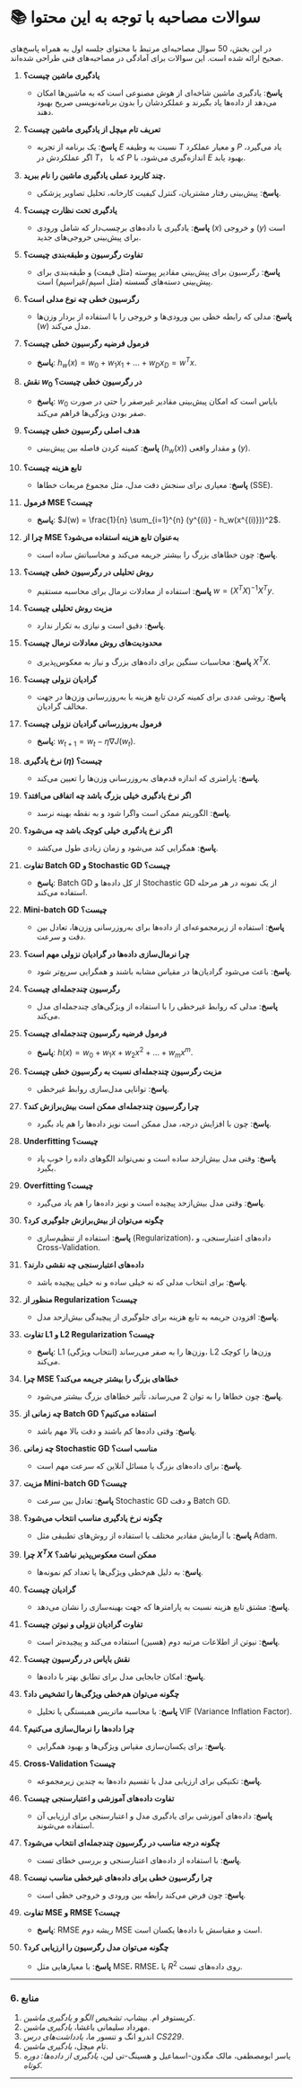 # 📚 سوالات مصاحبه با توجه به این محتوا

در این بخش، 50 سوال مصاحبه‌ای مرتبط با محتوای جلسه اول به همراه پاسخ‌های صحیح ارائه شده است. این سوالات برای آمادگی در مصاحبه‌های فنی طراحی شده‌اند.

1.  **یادگیری ماشین چیست؟**
    * **پاسخ**: یادگیری ماشین شاخه‌ای از هوش مصنوعی است که به ماشین‌ها امکان می‌دهد از داده‌ها یاد بگیرند و عملکردشان را بدون برنامه‌نویسی صریح بهبود دهند.

2.  **تعریف تام میچل از یادگیری ماشین چیست؟**
    * **پاسخ**: یک برنامه از تجربه $E$ نسبت به وظیفه $T$ و معیار عملکرد $P$ یاد می‌گیرد، اگر عملکردش در $T$， که با $P$ اندازه‌گیری می‌شود، با $E$ بهبود یابد.

3.  **چند کاربرد عملی یادگیری ماشین را نام ببرید.**
    * **پاسخ**: پیش‌بینی رفتار مشتریان، کنترل کیفیت کارخانه، تحلیل تصاویر پزشکی.

4.  **یادگیری تحت نظارت چیست؟**
    * **پاسخ**: یادگیری با داده‌های برچسب‌دار که شامل ورودی ($x$) و خروجی ($y$) است برای پیش‌بینی خروجی‌های جدید.

5.  **تفاوت رگرسیون و طبقه‌بندی چیست؟**
    * **پاسخ**: رگرسیون برای پیش‌بینی مقادیر پیوسته (مثل قیمت) و طبقه‌بندی برای پیش‌بینی دسته‌های گسسته (مثل اسپم/غیراسپم) است.

6.  **رگرسیون خطی چه نوع مدلی است؟**
    * **پاسخ**: مدلی که رابطه خطی بین ورودی‌ها و خروجی را با استفاده از بردار وزن‌ها ($w$) مدل می‌کند.

7.  **فرمول فرضیه رگرسیون خطی چیست؟**
    * **پاسخ**: $h_w(x) = w_0 + w_1x_1 + \dots + w_Dx_D = w^T x$.

8.  **نقش $w_0$ در رگرسیون خطی چیست؟**
    * **پاسخ**: $w_0$ بایاس است که امکان پیش‌بینی مقادیر غیرصفر را حتی در صورت صفر بودن ویژگی‌ها فراهم می‌کند.

9.  **هدف اصلی رگرسیون خطی چیست؟**
    * **پاسخ**: کمینه کردن فاصله بین پیش‌بینی ($h_w(x)$) و مقدار واقعی ($y$).

10. **تابع هزینه چیست؟**
    * **پاسخ**: معیاری برای سنجش دقت مدل، مثل مجموع مربعات خطاها (SSE).

11. **فرمول MSE چیست؟**
    * **پاسخ**: $J(w) = \frac{1}{n} \sum_{i=1}^{n} (y^{(i)} - h_w(x^{(i)}))^2$.

12. **چرا از MSE به‌عنوان تابع هزینه استفاده می‌شود؟**
    * **پاسخ**: چون خطاهای بزرگ را بیشتر جریمه می‌کند و محاسباتش ساده است.

13. **روش تحلیلی در رگرسیون خطی چیست؟**
    * **پاسخ**: استفاده از معادلات نرمال برای محاسبه مستقیم $w = (X^T X)^{-1} X^T y$.

14. **مزیت روش تحلیلی چیست؟**
    * **پاسخ**: دقیق است و نیازی به تکرار ندارد.

15. **محدودیت‌های روش معادلات نرمال چیست؟**
    * **پاسخ**: محاسبات سنگین برای داده‌های بزرگ و نیاز به معکوس‌پذیری $X^T X$.

16. **گرادیان نزولی چیست؟**
    * **پاسخ**: روشی عددی برای کمینه کردن تابع هزینه با به‌روزرسانی وزن‌ها در جهت مخالف گرادیان.

17. **فرمول به‌روزرسانی گرادیان نزولی چیست؟**
    * **پاسخ**: $w_{t+1} = w_t - \eta \nabla J(w_t)$.

18. **نرخ یادگیری ($\eta$) چیست؟**
    * **پاسخ**: پارامتری که اندازه قدم‌های به‌روزرسانی وزن‌ها را تعیین می‌کند.

19. **اگر نرخ یادگیری خیلی بزرگ باشد چه اتفاقی می‌افتد؟**
    * **پاسخ**: الگوریتم ممکن است واگرا شود و به نقطه بهینه نرسد.

20. **اگر نرخ یادگیری خیلی کوچک باشد چه می‌شود؟**
    * **پاسخ**: همگرایی کند می‌شود و زمان زیادی طول می‌کشد.

21. **تفاوت Batch GD و Stochastic GD چیست؟**
    * **پاسخ**: Batch GD از کل داده‌ها و Stochastic GD از یک نمونه در هر مرحله استفاده می‌کند.

22. **Mini-batch GD چیست؟**
    * **پاسخ**: استفاده از زیرمجموعه‌ای از داده‌ها برای به‌روزرسانی وزن‌ها، تعادل بین دقت و سرعت.

23. **چرا نرمال‌سازی داده‌ها در گرادیان نزولی مهم است؟**
    * **پاسخ**: باعث می‌شود گرادیان‌ها در مقیاس مشابه باشند و همگرایی سریع‌تر شود.

24. **رگرسیون چندجمله‌ای چیست؟**
    * **پاسخ**: مدلی که روابط غیرخطی را با استفاده از ویژگی‌های چندجمله‌ای مدل می‌کند.

25. **فرمول فرضیه رگرسیون چندجمله‌ای چیست؟**
    * **پاسخ**: $h(x) = w_0 + w_1x + w_2x^2 + \dots + w_mx^m$.

26. **مزیت رگرسیون چندجمله‌ای نسبت به رگرسیون خطی چیست؟**
    * **پاسخ**: توانایی مدل‌سازی روابط غیرخطی.

27. **چرا رگرسیون چندجمله‌ای ممکن است بیش‌برازش کند؟**
    * **پاسخ**: چون با افزایش درجه، مدل ممکن است نویز داده‌ها را هم یاد بگیرد.

28. **Underfitting چیست؟**
    * **پاسخ**: وقتی مدل بیش‌ازحد ساده است و نمی‌تواند الگوهای داده را خوب یاد بگیرد.

29. **Overfitting چیست؟**
    * **پاسخ**: وقتی مدل بیش‌ازحد پیچیده است و نویز داده‌ها را هم یاد می‌گیرد.

30. **چگونه می‌توان از بیش‌برازش جلوگیری کرد؟**
    * **پاسخ**: استفاده از تنظیم‌سازی (Regularization)، داده‌های اعتبارسنجی، و Cross-Validation.

31. **داده‌های اعتبارسنجی چه نقشی دارند؟**
    * **پاسخ**: برای انتخاب مدلی که نه خیلی ساده و نه خیلی پیچیده باشد.

32. **منظور از Regularization چیست؟**
    * **پاسخ**: افزودن جریمه به تابع هزینه برای جلوگیری از پیچیدگی بیش‌ازحد مدل.

33. **تفاوت L1 و L2 Regularization چیست؟**
    * **پاسخ**: L1 وزن‌ها را به صفر می‌رساند (انتخاب ویژگی)، L2 وزن‌ها را کوچک می‌کند.

34. **چرا MSE خطاهای بزرگ را بیشتر جریمه می‌کند؟**
    * **پاسخ**: چون خطاها را به توان 2 می‌رساند، تأثیر خطاهای بزرگ بیشتر می‌شود.

35. **چه زمانی از Batch GD استفاده می‌کنیم؟**
    * **پاسخ**: وقتی داده‌ها کم باشند و دقت بالا مهم باشد.

36. **چه زمانی Stochastic GD مناسب است؟**
    * **پاسخ**: برای داده‌های بزرگ یا مسائل آنلاین که سرعت مهم است.

37. **مزیت Mini-batch GD چیست؟**
    * **پاسخ**: تعادل بین سرعت Stochastic GD و دقت Batch GD.

38. **چگونه نرخ یادگیری مناسب انتخاب می‌شود؟**
    * **پاسخ**: با آزمایش مقادیر مختلف یا استفاده از روش‌های تطبیقی مثل Adam.

39. **چرا $X^T X$ ممکن است معکوس‌پذیر نباشد؟**
    * **پاسخ**: به دلیل هم‌خطی ویژگی‌ها یا تعداد کم نمونه‌ها.

40. **گرادیان چیست؟**
    * **پاسخ**: مشتق تابع هزینه نسبت به پارامترها که جهت بهینه‌سازی را نشان می‌دهد.

41. **تفاوت گرادیان نزولی و نیوتن چیست؟**
    * **پاسخ**: نیوتن از اطلاعات مرتبه دوم (هسین) استفاده می‌کند و پیچیده‌تر است.

42. **نقش بایاس در رگرسیون چیست؟**
    * **پاسخ**: امکان جابجایی مدل برای تطابق بهتر با داده‌ها.

43. **چگونه می‌توان هم‌خطی ویژگی‌ها را تشخیص داد؟**
    * **پاسخ**: با محاسبه ماتریس همبستگی یا تحلیل VIF (Variance Inflation Factor).

44. **چرا داده‌ها را نرمال‌سازی می‌کنیم؟**
    * **پاسخ**: برای یکسان‌سازی مقیاس ویژگی‌ها و بهبود همگرایی.

45. **Cross-Validation چیست؟**
    * **پاسخ**: تکنیکی برای ارزیابی مدل با تقسیم داده‌ها به چندین زیرمجموعه.

46. **تفاوت داده‌های آموزشی و اعتبارسنجی چیست؟**
    * **پاسخ**: داده‌های آموزشی برای یادگیری مدل و اعتبارسنجی برای ارزیابی آن استفاده می‌شوند.

47. **چگونه درجه مناسب در رگرسیون چندجمله‌ای انتخاب می‌شود؟**
    * **پاسخ**: با استفاده از داده‌های اعتبارسنجی و بررسی خطای تست.

48. **چرا رگرسیون خطی برای داده‌های غیرخطی مناسب نیست؟**
    * **پاسخ**: چون فرض می‌کند رابطه بین ورودی و خروجی خطی است.

49. **تفاوت MSE و RMSE چیست؟**
    * **پاسخ**: RMSE ریشه دوم MSE است و مقیاسش با داده‌ها یکسان است.

50. **چگونه می‌توان مدل رگرسیون را ارزیابی کرد؟**
    * **پاسخ**: با معیارهایی مثل MSE، RMSE، یا $R^2$ روی داده‌های تست.

---

### **6. منابع**

1.  کریستوفر ام. بیشاپ، *تشخیص الگو و یادگیری ماشین*.
2.  مهرداد سلیمانی باغشا، *یادگیری ماشین*.
3.  اندرو انگ و تنسور ما، *یادداشت‌های درس CS229*.
4.  تام میچل، *یادگیری ماشین*.
5.  یاسر ابومصطفی، مالک مگدون-اسماعیل و هسینگ-تی لین، *یادگیری از داده‌ها: دوره کوتاه*.

---
